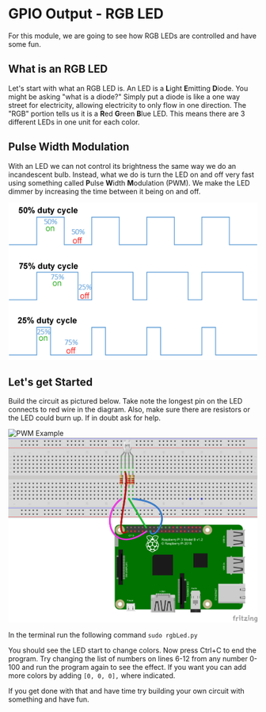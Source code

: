 # GPIO Output - RGB LED

For this module, we are going to see how RGB LEDs are controlled and have some fun.

## What is an RGB LED

Let's start with what an RGB LED is.  An LED is a **L**ight **E**mitting **D**iode.  You might be asking "what is a diode?" Simply put a diode is like a one way street for electricity, allowing electricity to only flow in one direction.  The "RGB" portion tells us it is a **R**ed **G**reen **B**lue LED.  This means there are 3 different LEDs in one unit for each color.

## Pulse Width Modulation

With an LED we can not control its brightness the same way we do an incandescent bulb. Instead, what we do is turn the LED on and off very fast using something called **P**ulse **W**idth **M**odulation (PWM). We make the LED dimmer by increasing the time between it being on and off.

![PWM Example](pictures/PWM_Examples.png)

## Let's get Started

Build the circuit as pictured below. Take note the longest pin on the LED connects to red wire in the diagram. Also, make sure there are resistors or the LED could burn up. If in doubt ask for help.

![PWM Example](pictures/rgbLed.jpg)
![PWM Example](pictures/rgbLed_fritzing.png)

In the terminal run the following command `sudo rgbLed.py`

You should see the LED start to change colors.  Now press Ctrl+C to end the program.  Try changing the list of numbers on lines 6-12 from any number 0-100 and run the program again to see the effect. If you want you can add more colors by adding `[0, 0, 0],` where indicated.

If you get done with that and have time try building your own circuit with something and have fun.
